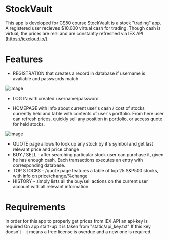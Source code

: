 # StockVault
This app is developed for CS50 course
StockVault is a stock "trading" app. A registered user recieves $10.000 virtual cash for trading. Though cash is virtual, the prices are real and are constantly refreshed via IEX API (https://iexcloud.io/).

# Features
- REGISTRATION that creates a record in database if username is avaliable and passwords match

![image](https://user-images.githubusercontent.com/119735427/217042555-f276842c-b276-4963-8a01-d100f3519644.png)

- LOG IN with created username/password

- HOMEPAGE with info about current user's cash / cost of stocks currently held and table with contents of user's portfolio. From here user can refresh prices, quickly sell any position in portfolio, or access quote for held stocks.

![image](https://user-images.githubusercontent.com/119735427/217043122-5e313492-3437-4c07-be29-50446d1f171c.png)

- QUOTE page allows to look up any stock by it's symbol and get last relevant price and price change
- BUY / SELL - after searching particular stock user can purchase it, given he has enough cash. Each transactions executes an entry with corresponding database.
- TOP STOCKS - /quote page features a table of top 25 S&P500 stocks, with info on price/change/%change
- HISTORY - simply lists all the buy/sell actions on the current user account with all relevant information

# Requirements
In order for this app to properly get prices from IEX API an api-key is required
On app start-up it is taken from "static/api_key.txt"
If this key doesn't - it means a free license is overdue and a new one is required. 

